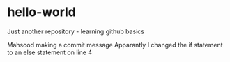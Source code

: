 # hello-world
Just another repository - learning github basics 

Mahsood making a commit message
Apparantly I changed the if statement to an else statement on line 4
